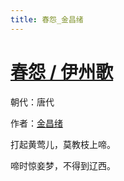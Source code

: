 ```yaml
---
title: 春怨_金昌绪
---
```


# [春怨 / 伊州歌](http://so.gushiwen.org/view_41885.aspx)

朝代：唐代

作者：[金昌绪](http://so.gushiwen.org/author_423.aspx)

打起黄莺儿，莫教枝上啼。

啼时惊妾梦，不得到辽西。